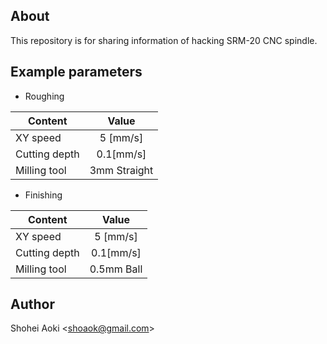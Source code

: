 ## About

This repository is for sharing information of hacking SRM-20 CNC spindle.

## Example parameters

- Roughing

| Content       | Value        |
| ------------- |:------------:|
| XY speed      | 5 [mm/s]     |
| Cutting depth | 0.1[mm/s]    |
| Milling tool  | 3mm Straight |

- Finishing

| Content       | Value        |
| ------------- |:------------:|
| XY speed      | 5 [mm/s]     |
| Cutting depth | 0.1[mm/s]    |
| Milling tool  | 0.5mm Ball   |

## Author
Shohei Aoki \<shoaok@gmail.com\>
